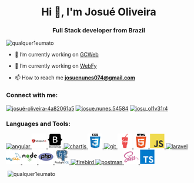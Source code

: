 <h1 align="center">Hi 👋, I'm Josué Oliveira</h1>
<h3 align="center">Full Stack developer from Brazil</h3>

<p align="left"> <img src="https://komarev.com/ghpvc/?username=qualquer1eumato&label=Profile%20views&color=0e75b6&style=flat" alt="qualquer1eumato" /> </p>

- 🔭 I’m currently working on [GCWeb](https://github.com/kayrosdev/GCWEB)

- 🔭 I’m currently working on [WebFy](https://github.com/andersomsousa1406/WebFyJS)

- 📫 How to reach me **josuenunes074@gmail.com**

<h3 align="left">Connect with me:</h3>
<p align="left">
<a href="https://linkedin.com/in/josué-oliveira-4a82061a5" target="blank"><img align="center" src="https://raw.githubusercontent.com/rahuldkjain/github-profile-readme-generator/master/src/images/icons/Social/linked-in-alt.svg" alt="josué-oliveira-4a82061a5" height="30" width="40" /></a>
<a href="https://fb.com/josue.nunes.54584" target="blank"><img align="center" src="https://raw.githubusercontent.com/rahuldkjain/github-profile-readme-generator/master/src/images/icons/Social/facebook.svg" alt="josue.nunes.54584" height="30" width="40" /></a>
<a href="https://instagram.com/josue_ol1v31r4" target="blank"><img align="center" src="https://raw.githubusercontent.com/rahuldkjain/github-profile-readme-generator/master/src/images/icons/Social/instagram.svg" alt="josu_ol1v31r4" height="30" width="40" /></a>
</p>

<h3 align="left">Languages and Tools:</h3>
<p align="left"> <a href="https://angular.io" target="_blank" rel="noreferrer"> <img src="https://angular.io/assets/images/logos/angular/angular.svg" alt="angular" width="40" height="40"/> </a> <a href="https://angular.io" target="_blank" rel="noreferrer"> <img src="https://raw.githubusercontent.com/devicons/devicon/master/icons/angularjs/angularjs-original-wordmark.svg" alt="angularjs" width="40" height="40"/> </a> <a href="https://getbootstrap.com" target="_blank" rel="noreferrer"> <img src="https://raw.githubusercontent.com/devicons/devicon/master/icons/bootstrap/bootstrap-plain-wordmark.svg" alt="bootstrap" width="40" height="40"/> </a> <a href="https://www.chartjs.org" target="_blank" rel="noreferrer"> <img src="https://www.chartjs.org/media/logo-title.svg" alt="chartjs" width="40" height="40"/> </a> <a href="https://www.w3schools.com/css/" target="_blank" rel="noreferrer"> <img src="https://raw.githubusercontent.com/devicons/devicon/master/icons/css3/css3-original-wordmark.svg" alt="css3" width="40" height="40"/> </a> <a href="https://git-scm.com/" target="_blank" rel="noreferrer"> <img src="https://www.vectorlogo.zone/logos/git-scm/git-scm-icon.svg" alt="git" width="40" height="40"/> </a> <a href="https://gulpjs.com" target="_blank" rel="noreferrer"> <img src="https://raw.githubusercontent.com/devicons/devicon/master/icons/gulp/gulp-plain.svg" alt="gulp" width="40" height="40"/> </a> <a href="https://www.w3.org/html/" target="_blank" rel="noreferrer"> <img src="https://raw.githubusercontent.com/devicons/devicon/master/icons/html5/html5-original-wordmark.svg" alt="html5" width="40" height="40"/> </a> <a href="https://developer.mozilla.org/en-US/docs/Web/JavaScript" target="_blank" rel="noreferrer"> <img src="https://raw.githubusercontent.com/devicons/devicon/master/icons/javascript/javascript-original.svg" alt="javascript" width="40" height="40"/> </a> <a href="https://laravel.com/" target="_blank" rel="noreferrer"> <img src="https://camo.githubusercontent.com/4f98eccd4ead6a6d7d60d725885d0935469260f266b5b8a8c7bbfd6ff10bb186/68747470733a2f2f6c61726176656c2e636f6d2f696d672f6c6f676f747970652e6d696e2e737667" alt="laravel" width="40" height="40"/> </a> <a href="https://www.mysql.com/" target="_blank" rel="noreferrer"> <img src="https://raw.githubusercontent.com/devicons/devicon/master/icons/mysql/mysql-original-wordmark.svg" alt="mysql" width="40" height="40"/> </a> <a href="https://nodejs.org" target="_blank" rel="noreferrer"> <img src="https://raw.githubusercontent.com/devicons/devicon/master/icons/nodejs/nodejs-original-wordmark.svg" alt="nodejs" width="40" height="40"/> </a> <a href="https://www.php.net" target="_blank" rel="noreferrer"> <img src="https://raw.githubusercontent.com/devicons/devicon/master/icons/php/php-original.svg" alt="php" width="40" height="40"/> </a> <a href="https://www.postgresql.org" target="_blank" rel="noreferrer"> <img src="https://raw.githubusercontent.com/devicons/devicon/master/icons/postgresql/postgresql-original-wordmark.svg" alt="postgresql" width="40" height="40"/> </a> <a href="https://firebirdsql.org/" rel="nofollow"> <img src="https://camo.githubusercontent.com/c7b06039cfa4a9408c13c87cf8b7631ecb0fe936508a0a22a0abe30cdbf5ff92/68747470733a2f2f666972656269726473716c2e6f72672f66696c652f61626f75742f66697265626972642d6c6f676f2d36342e706e67" alt="firebird" width="40" height="40" data-canonical-src="https://firebirdsql.org/file/about/firebird-logo-64.png" style="max-width: 100%;"> </a> <a href="https://postman.com" target="_blank" rel="noreferrer"> <img src="https://www.vectorlogo.zone/logos/getpostman/getpostman-icon.svg" alt="postman" width="40" height="40"/> </a> <a href="https://sass-lang.com" target="_blank" rel="noreferrer"> <img src="https://raw.githubusercontent.com/devicons/devicon/master/icons/sass/sass-original.svg" alt="sass" width="40" height="40"/> </a> <a href="https://www.typescriptlang.org/" target="_blank" rel="noreferrer"> <img src="https://raw.githubusercontent.com/devicons/devicon/master/icons/typescript/typescript-original.svg" alt="typescript" width="40" height="40"/> </a> </p>

<p>&nbsp;<img align="center" src="https://github-readme-stats.vercel.app/api?username=qualquer1eumato&show_icons=true&locale=en&theme=github_dark" alt="qualquer1eumato" /></p>
